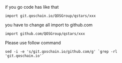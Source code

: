 
if you go code has like that
```
import git.qoschain.io/QOSGroup/qstars/xxx
```
you have to change all import to github.com
```
import github.com/QOSGroup/qstars/xxx
```
Please use follow command

```
sed -i -e 's/git.qoschain.io/github.com/g' `grep -rl 'git.qoschain.io'`
```
